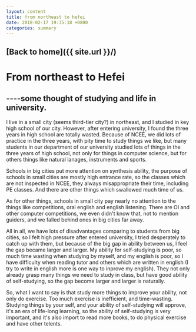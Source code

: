 ```yaml
---
layout: content
title: from northeast to hefei
date: 2018-02-17 19:35:18 +0800
categories: summary
---
```

## [Back to home]({{ site.url }}/)
# From northeast to Hefei
## ----some thought of studying and life in university.

I live in a small city (seems third-tier city?) in northeast, and I studied in key high school of our city. However, after entering university, I found the three years in high school are totally wasted. Because of NCEE, we did lots of practice in the three years, with pity time to study things we like, but many students in our department of our university studied lots of things in the three years of high school, not only for things in computer science, but for others things like natural lanages, instruments and sports.

Schools in big cities put more attention on synthesis ability, the purpose of schools in small cities are mostly high entrance rate, so the classes which are not inspected in NCEE, they always misappropriate their time, including PE classes. And there are other things which swallowed much time of us.

As for other things, schools in small city pay nearly no attention to the things like competitions, oral english and english listening. There are OI and other computer competitions, we even didn't know that, not to mention guiders, and we falled behind ones in big cities far away.

All in all, we have lots of disadvantages comparing to students from big cities, so I felt high pressure after entered university, I tried desperately to catch up with them, but because of the big gap in ability between us, I feel the gap became larger and larger. My ability for self-studying is poor, so much time wasting when studying by myself, and my english is poor, so I have difficulty when reading tutor and others which are written in english (I try to write in english more is one way to inprove my english). They not only already grasp many things we need to study in class, but have good ability of self-studying, so the gap become larger and larger is naturally.

So, what I want to say is that study more things to improve your ability, not only do exercise. Too much exercise is inefficient, and time-wasting. Studying things by your self, and your ability of self-studying will approve, it's an era of life-long learning, so the ability of self-studying is very important, and it's also import to read more books, to do physical exercise and have other telents.
